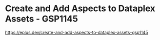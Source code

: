 # Create and Add Aspects to Dataplex Assets - GSP1145

<https://eplus.dev/create-and-add-aspects-to-dataplex-assets-gsp1145>